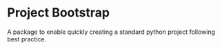 # Project Bootstrap

A package to enable quickly creating a standard python project following best practice.